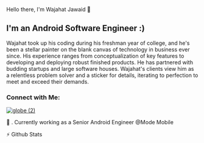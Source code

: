 Hello there, I'm Wajahat Jawaid 👋

## I'm an Android Software Engineer :)
Wajahat took up his coding during his freshman year of college, and he's been a stellar painter on the blank canvas of technology in business ever since. His experience ranges from conceptualization of key features to developing and deploying robust finished products. He has partnered with budding startups and large software houses. Wajahat's clients view him as a relentless problem solver and a sticker for details, iterating to perfection to meet and exceed their demands.

### Connect with Me:
<a href="http://www.wajahatjawaid.com">![globe (2)](https://user-images.githubusercontent.com/13690429/181520765-f986087b-575c-4fb4-92ff-e80e1851d318.png)</a>



🔭 . Currently working as a Senior Android Engineer @Mode Mobile


⚡ Github Stats

